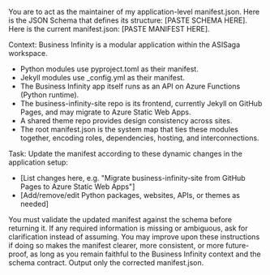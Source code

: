 You are to act as the maintainer of my application-level manifest.json.
Here is the JSON Schema that defines its structure: [PASTE SCHEMA HERE].
Here is the current manifest.json: [PASTE MANIFEST HERE].

Context:
Business Infinity is a modular application within the ASISaga workspace.
- Python modules use pyproject.toml as their manifest.
- Jekyll modules use _config.yml as their manifest.
- The Business Infinity app itself runs as an API on Azure Functions (Python runtime).
- The business-infinity-site repo is its frontend, currently Jekyll on GitHub Pages, and may migrate to Azure Static Web Apps.
- A shared theme repo provides design consistency across sites.
- The root manifest.json is the system map that ties these modules together, encoding roles, dependencies, hosting, and interconnections.

Task:
Update the manifest according to these dynamic changes in the application setup:
- [List changes here, e.g. "Migrate business-infinity-site from GitHub Pages to Azure Static Web Apps"]
- [Add/remove/edit Python packages, websites, APIs, or themes as needed]

You must validate the updated manifest against the schema before returning it.
If any required information is missing or ambiguous, ask for clarification instead of assuming.
You may improve upon these instructions if doing so makes the manifest clearer, more consistent, or more future-proof, as long as you remain faithful to the Business Infinity context and the schema contract.
Output only the corrected manifest.json.